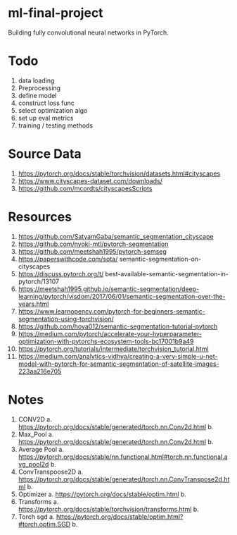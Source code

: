# ml-final-project
Building fully convolutional neural networks in PyTorch.

# Todo
1. data loading
2. Preprocessing
3. define model
4. construct loss func
5. select optimization algo
6. set up eval metrics
7. training / testing methods

# Source Data
1. https://pytorch.org/docs/stable/torchvision/datasets.html#cityscapes
2. https://www.cityscapes-dataset.com/downloads/
3. https://github.com/mcordts/cityscapesScripts

# Resources
1. https://github.com/SatyamGaba/semantic_segmentation_cityscape
2. https://github.com/nyoki-mtl/pytorch-segmentation
3. https://github.com/meetshah1995/pytorch-semseg
4. https://paperswithcode.com/sota/ semantic-segmentation-on-cityscapes
5. https://discuss.pytorch.org/t/
    best-available-semantic-segmentation-in-pytorch/13107
6. https://meetshah1995.github.io/semantic-segmentation/deep-learning/pytorch/visdom/2017/06/01/semantic-segmentation-over-the-years.html
7. https://www.learnopencv.com/pytorch-for-beginners-semantic-segmentation-using-torchvision/
8. https://github.com/hoya012/semantic-segmentation-tutorial-pytorch
9. https://medium.com/pytorch/accelerate-your-hyperparameter-optimization-with-pytorchs-ecosystem-tools-bc17001b9a49
10. https://pytorch.org/tutorials/intermediate/torchvision_tutorial.html
11. https://medium.com/analytics-vidhya/creating-a-very-simple-u-net-model-with-pytorch-for-semantic-segmentation-of-satellite-images-223aa216e705

# Notes
1. CONV2D
    a. https://pytorch.org/docs/stable/generated/torch.nn.Conv2d.html
    b.
2. Max_Pool
    a. https://pytorch.org/docs/stable/generated/torch.nn.Conv2d.html
    b.
3. Average Pool
    a. https://pytorch.org/docs/stable/nn.functional.html#torch.nn.functional.avg_pool2d
    b.
4. ConvTranspoose2D
    a. https://pytorch.org/docs/stable/generated/torch.nn.ConvTranspose2d.html
    b.
5. Optimizer
    a. https://pytorch.org/docs/stable/optim.html
    b.
6. Transforms
    a. https://pytorch.org/docs/stable/torchvision/transforms.html
    b.
7. Torch sgd
    a. https://pytorch.org/docs/stable/optim.html?#torch.optim.SGD
    b. 